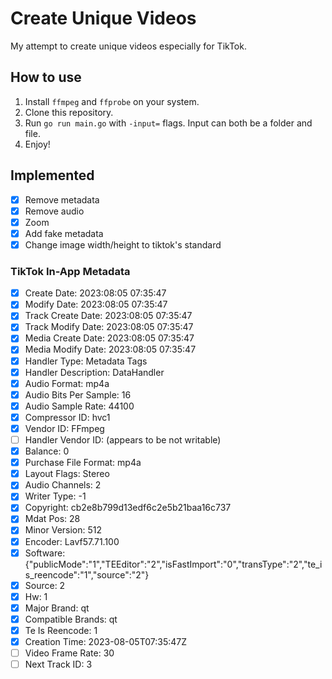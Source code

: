 # Create Unique Videos

My attempt to create unique videos especially for TikTok.

## How to use

1. Install `ffmpeg` and `ffprobe` on your system.
2. Clone this repository.
3. Run `go run main.go` with `-input=` flags. Input can both be a folder and file.
4. Enjoy!

## Implemented

- [x] Remove metadata
- [x] Remove audio
- [x] Zoom
- [x] Add fake metadata
- [x] Change image width/height to tiktok's standard

### TikTok In-App Metadata

- [x] Create Date: 2023:08:05 07:35:47
- [x] Modify Date: 2023:08:05 07:35:47
- [x] Track Create Date: 2023:08:05 07:35:47
- [x] Track Modify Date: 2023:08:05 07:35:47
- [x] Media Create Date: 2023:08:05 07:35:47
- [x] Media Modify Date: 2023:08:05 07:35:47
- [x] Handler Type: Metadata Tags
- [x] Handler Description: DataHandler
- [x] Audio Format: mp4a
- [x] Audio Bits Per Sample: 16
- [x] Audio Sample Rate: 44100
- [x] Compressor ID: hvc1
- [x] Vendor ID: FFmpeg
- [ ] Handler Vendor ID: (appears to be not writable)
- [x] Balance: 0
- [x] Purchase File Format: mp4a
- [x] Layout Flags: Stereo
- [x] Audio Channels: 2
- [x] Writer Type: -1
- [x] Copyright: cb2e8b799d13edf6c2e5b21baa16c737
- [x] Mdat Pos: 28
- [x] Minor Version: 512
- [x] Encoder: Lavf57.71.100
- [x] Software: {"publicMode":"1","TEEditor":"2","isFastImport":"0","transType":"2","te_is_reencode":"1","source":"2"}
- [x] Source: 2
- [x] Hw: 1
- [x] Major Brand: qt
- [x] Compatible Brands: qt
- [x] Te Is Reencode: 1
- [x] Creation Time: 2023-08-05T07:35:47Z
- [ ] Video Frame Rate: 30
- [ ] Next Track ID: 3
